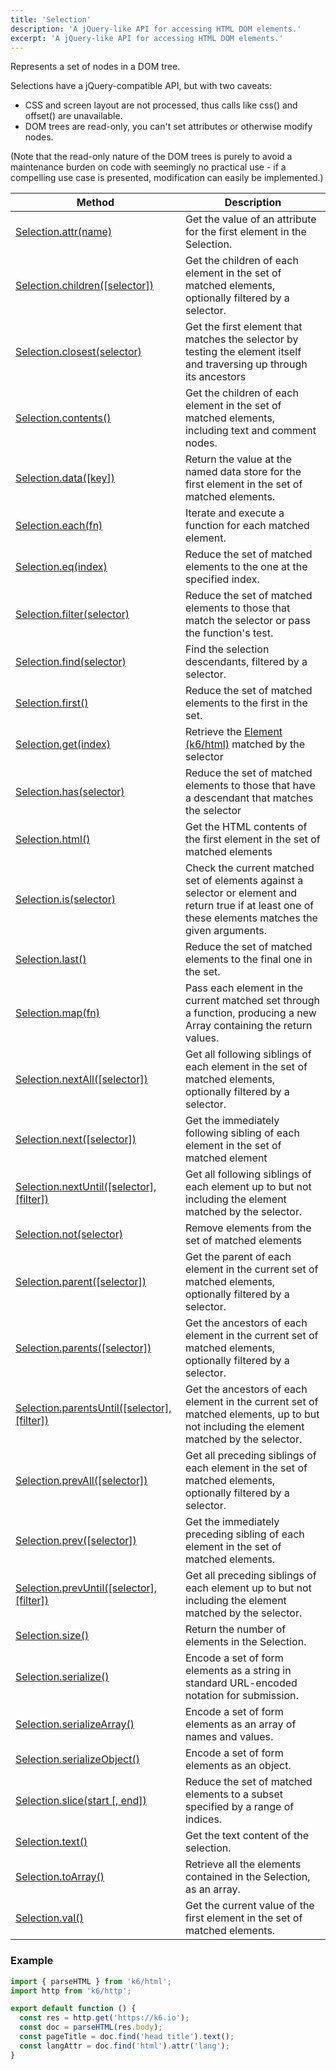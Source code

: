 ```yaml
---
title: 'Selection'
description: 'A jQuery-like API for accessing HTML DOM elements.'
excerpt: 'A jQuery-like API for accessing HTML DOM elements.'
---
```


Represents a set of nodes in a DOM tree.

Selections have a jQuery-compatible API, but with two caveats:

- CSS and screen layout are not processed, thus calls like css() and offset() are unavailable.
- DOM trees are read-only, you can't set attributes or otherwise modify nodes.

(Note that the read-only nature of the DOM trees is purely to avoid a maintenance burden on code with seemingly no practical use - if a compelling use case is presented, modification can easily be implemented.)

| Method                                                                                                                         | Description                                                                                                                                            |
| ------------------------------------------------------------------------------------------------------------------------------ | ------------------------------------------------------------------------------------------------------------------------------------------------------ |
| [Selection.attr(name)](/javascript-api/v0.32/k6-html/selection/selection-attr-name)                                            | Get the value of an attribute for the first element in the Selection.                                                                                  |
| [Selection.children([selector])](/javascript-api/v0.32/k6-html/selection/selection-children-selector)                          | Get the children of each element in the set of matched elements, optionally filtered by a selector.                                                    |
| [Selection.closest(selector)](/javascript-api/v0.32/k6-html/selection/selection-closest-selector)                              | Get the first element that matches the selector by testing the element itself and traversing up through its ancestors                                  |
| [Selection.contents()](/javascript-api/v0.32/k6-html/selection/selection-contents)                                             | Get the children of each element in the set of matched elements, including text and comment nodes.                                                     |
| [Selection.data([key])](/javascript-api/v0.32/k6-html/selection/selection-data-key)                                            | Return the value at the named data store for the first element in the set of matched elements.                                                         |
| [Selection.each(fn)](/javascript-api/v0.32/k6-html/selection/selection-each-fn)                                                | Iterate and execute a function for each matched element.                                                                                               |
| [Selection.eq(index)](/javascript-api/v0.32/k6-html/selection/selection-eq-index)                                              | Reduce the set of matched elements to the one at the specified index.                                                                                  |
| [Selection.filter(selector)](/javascript-api/v0.32/k6-html/selection/selection-filter-selector)                                | Reduce the set of matched elements to those that match the selector or pass the function's test.                                                       |
| [Selection.find(selector)](/javascript-api/v0.32/k6-html/selection/selection-find-selector)                                    | Find the selection descendants, filtered by a selector.                                                                                                |
| [Selection.first()](/javascript-api/v0.32/k6-html/selection/selection-first)                                                   | Reduce the set of matched elements to the first in the set.                                                                                            |
| [Selection.get(index)](/javascript-api/v0.32/k6-html/selection/selection-get-index)                                            | Retrieve the [Element (k6/html)](/javascript-api/v0.32/k6-html/element) matched by the selector                                                        |
| [Selection.has(selector)](/javascript-api/v0.32/k6-html/selection/selection-has-selector)                                      | Reduce the set of matched elements to those that have a descendant that matches the selector                                                           |
| [Selection.html()](/javascript-api/v0.32/k6-html/selection/selection-html)                                                     | Get the HTML contents of the first element in the set of matched elements                                                                              |
| [Selection.is(selector)](/javascript-api/v0.32/k6-html/selection/selection-is-selector)                                        | Check the current matched set of elements against a selector or element and return true if at least one of these elements matches the given arguments. |
| [Selection.last()](/javascript-api/v0.32/k6-html/selection/selection-last)                                                     | Reduce the set of matched elements to the final one in the set.                                                                                        |
| [Selection.map(fn)](/javascript-api/v0.32/k6-html/selection/selection-map-fn)                                                  | Pass each element in the current matched set through a function, producing a new Array containing the return values.                                   |
| [Selection.nextAll([selector])](/javascript-api/v0.32/k6-html/selection/selection-nextall-selector)                            | Get all following siblings of each element in the set of matched elements, optionally filtered by a selector.                                          |
| [Selection.next([selector])](/javascript-api/v0.32/k6-html/selection/selection-next-selector)                                  | Get the immediately following sibling of each element in the set of matched element                                                                    |
| [Selection.nextUntil([selector], [filter])](/javascript-api/v0.32/k6-html/selection/selection-nextuntil-selector-filter)       | Get all following siblings of each element up to but not including the element matched by the selector.                                                |
| [Selection.not(selector)](/javascript-api/v0.32/k6-html/selection/selection-not-selector)                                      | Remove elements from the set of matched elements                                                                                                       |
| [Selection.parent([selector])](/javascript-api/v0.32/k6-html/selection/selection-parent-selector)                              | Get the parent of each element in the current set of matched elements, optionally filtered by a selector.                                              |
| [Selection.parents([selector])](/javascript-api/v0.32/k6-html/selection/selection-parents-selector)                            | Get the ancestors of each element in the current set of matched elements, optionally filtered by a selector.                                           |
| [Selection.parentsUntil([selector], [filter])](/javascript-api/v0.32/k6-html/selection/selection-parentsuntil-selector-filter) | Get the ancestors of each element in the current set of matched elements, up to but not including the element matched by the selector.                 |
| [Selection.prevAll([selector])](/javascript-api/v0.32/k6-html/selection/selection-prevall-selector)                            | Get all preceding siblings of each element in the set of matched elements, optionally filtered by a selector.                                          |
| [Selection.prev([selector])](/javascript-api/v0.32/k6-html/selection/selection-prev-selector)                                  | Get the immediately preceding sibling of each element in the set of matched elements.                                                                  |
| [Selection.prevUntil([selector], [filter])](/javascript-api/v0.32/k6-html/selection/selection-prevuntil-selector-filter)       | Get all preceding siblings of each element up to but not including the element matched by the selector.                                                |
| [Selection.size()](/javascript-api/v0.32/k6-html/selection/selection-size)                                                     | Return the number of elements in the Selection.                                                                                                        |
| [Selection.serialize()](/javascript-api/v0.32/k6-html/selection/selection-size)                                                | Encode a set of form elements as a string in standard URL-encoded notation for submission.                                                             |
| [Selection.serializeArray()](/javascript-api/v0.32/k6-html/selection/selection-size)                                           | Encode a set of form elements as an array of names and values.                                                                                         |
| [Selection.serializeObject()](/javascript-api/v0.32/k6-html/selection/selection-serializeobject)                               | Encode a set of form elements as an object.                                                                                                            |
| [Selection.slice(start [, end])](/javascript-api/v0.32/k6-html/selection/selection-slice-start-end)                            | Reduce the set of matched elements to a subset specified by a range of indices.                                                                        |
| [Selection.text()](/javascript-api/v0.32/k6-html/selection/selection-text)                                                     | Get the text content of the selection.                                                                                                                 |
| [Selection.toArray()](/javascript-api/v0.32/k6-html/selection/selection-toarray)                                               | Retrieve all the elements contained in the Selection, as an array.                                                                                     |
| [Selection.val()](/javascript-api/v0.32/k6-html/selection/selection-val)                                                       | Get the current value of the first element in the set of matched elements.                                                                             |

### Example

<CodeGroup labels={[]}>

```javascript
import { parseHTML } from 'k6/html';
import http from 'k6/http';

export default function () {
  const res = http.get('https://k6.io');
  const doc = parseHTML(res.body);
  const pageTitle = doc.find('head title').text();
  const langAttr = doc.find('html').attr('lang');
}
```

</CodeGroup>
